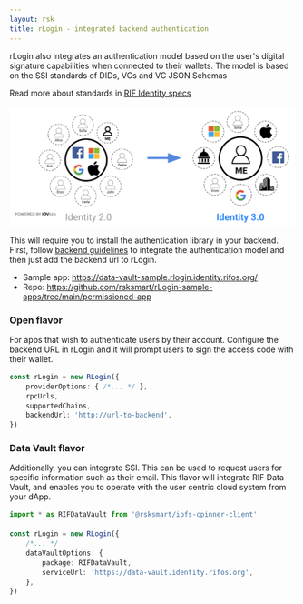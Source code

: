 ```yaml
---
layout: rsk
title: rLogin - integrated backend authentication
---
```


rLogin also integrates an authentication model based on the user's digital signature capabilities when connected to their wallets. The model is based on the SSI standards of DIDs, VCs and VC JSON Schemas

Read more about standards in [RIF Identity specs](../../identity/specs/)

![identity-30](/rif/rlogin/assets/identity-30.png)

This will require you to install the authentication library in your backend. First, follow [backend guidelines](../libraries/express-did-auth) to integrate the authentication model and then just add the backend url to rLogin.

- Sample app: https://data-vault-sample.rlogin.identity.rifos.org/
- Repo: https://github.com/rsksmart/rLogin-sample-apps/tree/main/permissioned-app

### Open flavor

For apps that wish to authenticate users by their account. Configure the backend URL in rLogin and it will prompt users to sign the access code with their wallet.

```typescript
const rLogin = new RLogin({
    providerOptions: { /*... */ },
    rpcUrls,
    supportedChains,
    backendUrl: 'http://url-to-backend',
})
```

### Data Vault flavor

Additionally, you can integrate SSI. This can be used to request users for specific information such as their email. This flavor will integrate RIF Data Vault, and enables you to operate with the user centric cloud system from your dApp.

```typescript
import * as RIFDataVault from '@rsksmart/ipfs-cpinner-client'

const rLogin = new RLogin({
    /*... */
    dataVaultOptions: {
        package: RIFDataVault,
        serviceUrl: 'https://data-vault.identity.rifos.org',
    },
})
```
